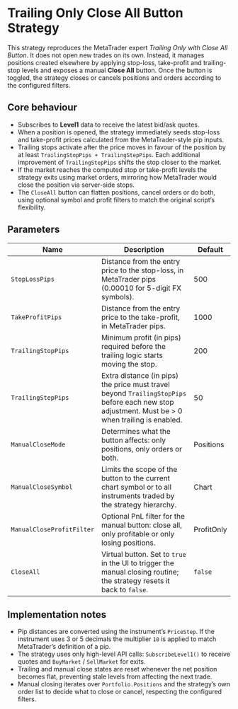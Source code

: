 # Trailing Only Close All Button Strategy

This strategy reproduces the MetaTrader expert *Trailing Only with Close All Button*. It does not open new trades on its own. Instead, it manages positions created elsewhere by applying stop-loss, take-profit and trailing-stop levels and exposes a manual **Close All** button. Once the button is toggled, the strategy closes or cancels positions and orders according to the configured filters.

## Core behaviour

- Subscribes to **Level1** data to receive the latest bid/ask quotes.
- When a position is opened, the strategy immediately seeds stop-loss and take-profit prices calculated from the MetaTrader-style pip inputs.
- Trailing stops activate after the price moves in favour of the position by at least `TrailingStopPips + TrailingStepPips`. Each additional improvement of `TrailingStepPips` shifts the stop closer to the market.
- If the market reaches the computed stop or take-profit levels the strategy exits using market orders, mirroring how MetaTrader would close the position via server-side stops.
- The `CloseAll` button can flatten positions, cancel orders or do both, using optional symbol and profit filters to match the original script’s flexibility.

## Parameters

| Name | Description | Default |
|------|-------------|---------|
| `StopLossPips` | Distance from the entry price to the stop-loss, in MetaTrader pips (0.00010 for 5-digit FX symbols). | 500 |
| `TakeProfitPips` | Distance from the entry price to the take-profit, in MetaTrader pips. | 1000 |
| `TrailingStopPips` | Minimum profit (in pips) required before the trailing logic starts moving the stop. | 200 |
| `TrailingStepPips` | Extra distance (in pips) the price must travel beyond `TrailingStopPips` before each new stop adjustment. Must be > 0 when trailing is enabled. | 50 |
| `ManualCloseMode` | Determines what the button affects: only positions, only orders or both. | Positions |
| `ManualCloseSymbol` | Limits the scope of the button to the current chart symbol or to all instruments traded by the strategy hierarchy. | Chart |
| `ManualCloseProfitFilter` | Optional PnL filter for the manual button: close all, only profitable or only losing positions. | ProfitOnly |
| `CloseAll` | Virtual button. Set to `true` in the UI to trigger the manual closing routine; the strategy resets it back to `false`. | `false` |

## Implementation notes

- Pip distances are converted using the instrument’s `PriceStep`. If the instrument uses 3 or 5 decimals the multiplier `10` is applied to match MetaTrader’s definition of a pip.
- The strategy uses only high-level API calls: `SubscribeLevel1()` to receive quotes and `BuyMarket` / `SellMarket` for exits.
- Trailing and manual close states are reset whenever the net position becomes flat, preventing stale levels from affecting the next trade.
- Manual closing iterates over `Portfolio.Positions` and the strategy’s own order list to decide what to close or cancel, respecting the configured filters.
